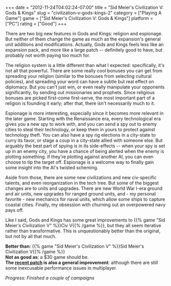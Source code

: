 +++
date = "2012-11-24T04:02:24-07:00"
title = "Sid Meier's Civilization V: Gods &amp; Kings"
slug = "civilization-v-gods-kings-2"
category = ["Playing A Game"]
game = ["Sid Meier's Civilization V: Gods &amp; Kings"]
platform = ["PC"]
rating = ["Good"]
+++

There are two big new features in Gods and Kings: religion and espionage.  But neither of them change the game as much as the expansion's general unit additions and modifications.  Actually, Gods and Kings feels less like an expansion pack, and more like a large patch -- definitely good to have, but probably not worth paying too much for.

The religion system is a little different than what I expected: specifically, it's not all that powerful.  There are some really cool bonuses you can get from spreading your religion (similar to the bonuses from selecting cultural policies), and spreading your word can have a subtle but real effect on diplomacy.  But you can't just win, or even really manipulate your opponents significantly, by sending out missionaries and prophets.  Since religious bonuses are picked first-come first-serve, the most important part of a religion is founding it early; after that, there isn't necessarily much to it.

Espionage is more interesting, especially since it becomes more relevant in the later game.  Starting with the Renaissance era, every technological era gives you a new spy to work with, and you can send a spy out to enemy cities to steal their technology, or keep them in yours to protect against technology theft.  You can also have a spy rig elections in a city-state to curry its favor, or stage a coup in a city-state allied with someone else.  But arguably the best part of spying is in its side-effects -- when your spy is set up in an enemy city, you have a chance of being alerted when the enemy is plotting something.  If they're plotting against another AI, you can even choose to tip the target off.  Espionage is a welcome way to finally gain some insight into the AI's twisted scheming.

Aside from those, there are some new civilizations and new civ-specific talents, and even reorganization in the tech tree.  But some of the biggest changes are to units and upgrades.  There are new World War I-era ground and air units, new upgrades for ranged ground units, and - my personal favorite - new mechanics for naval units, which allow some ships to capture coastal cities.  Finally, my obsession with churning out an overpowered navy pays off.

Like I said, Gods and Kings has some great improvements to {{% game "Sid Meier's Civilization V" %}}Civ V{{% /game %}}, but they all seem iterative rather than transformative.  This is unquestionably better than the original, but not by all that much.

<b>Better than</b>: {{% game "Sid Meier's Civilization V" %}}Sid Meier's Civilization V{{% /game %}}  
<b>Not as good as</b>: a $30 game should be.  
<b>The <a href="http://store.steampowered.com/news/9258/">recent patch</a> is also a general improvement</b>: although there are still some inexcusable performance issues in multiplayer.

<i>Progress: Finished a couple of campaigns</i>